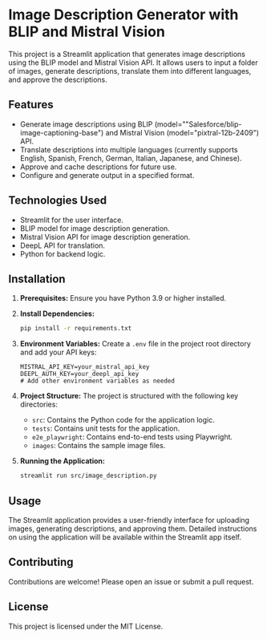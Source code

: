 # Image Description Generator with BLIP and Mistral Vision

This project is a Streamlit application that generates image descriptions using the BLIP model and Mistral Vision API. It allows users to input a folder of images, generate descriptions, translate them into different languages, and approve the descriptions.

## Features

- Generate image descriptions using BLIP (model=""Salesforce/blip-image-captioning-base") and Mistral Vision (model="pixtral-12b-2409") API.
- Translate descriptions into multiple languages (currently supports English, Spanish, French, German, Italian, Japanese, and Chinese).
- Approve and cache descriptions for future use.
- Configure and generate output in a specified format.

## Technologies Used

- Streamlit for the user interface.
- BLIP model for image description generation.
- Mistral Vision API for image description generation.
- DeepL API for translation.
- Python for backend logic.

## Installation

1.  **Prerequisites:** Ensure you have Python 3.9 or higher installed.

2.  **Install Dependencies:**
    ```bash
    pip install -r requirements.txt
    ```

3.  **Environment Variables:** Create a `.env` file in the project root directory and add your API keys:
    ```
    MISTRAL_API_KEY=your_mistral_api_key
    DEEPL_AUTH_KEY=your_deepl_api_key
    # Add other environment variables as needed
    ```

4.  **Project Structure:** The project is structured with the following key directories:
    - `src`: Contains the Python code for the application logic.
    - `tests`: Contains unit tests for the application.
    - `e2e_playwright`: Contains end-to-end tests using Playwright.
    - `images`: Contains the sample image files.
   

5.  **Running the Application:**
    ```bash
    streamlit run src/image_description.py
    ```

## Usage

The Streamlit application provides a user-friendly interface for uploading images, generating descriptions, and approving them.  Detailed instructions on using the application will be available within the Streamlit app itself.

## Contributing

Contributions are welcome! Please open an issue or submit a pull request.

## License

This project is licensed under the MIT License.
